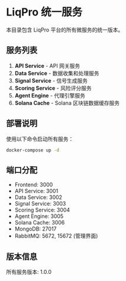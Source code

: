 # LiqPro 统一服务

本目录包含 LiqPro 平台的所有微服务的统一版本。

## 服务列表

1. **API Service** - API 网关服务
2. **Data Service** - 数据收集和处理服务
3. **Signal Service** - 信号生成服务
4. **Scoring Service** - 风险评分服务
5. **Agent Engine** - 代理引擎服务
6. **Solana Cache** - Solana 区块链数据缓存服务

## 部署说明

使用以下命令启动所有服务：

```bash
docker-compose up -d
```

## 端口分配

- Frontend: 3000
- API Service: 3001
- Data Service: 3002
- Signal Service: 3003
- Scoring Service: 3004
- Agent Engine: 3005
- Solana Cache: 3006
- MongoDB: 27017
- RabbitMQ: 5672, 15672 (管理界面)

## 版本信息

所有服务版本: 1.0.0

